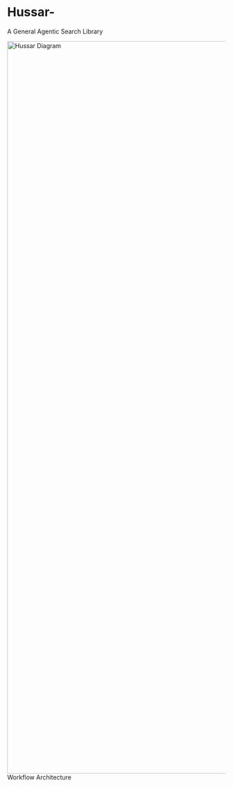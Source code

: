 # Hussar-
A General Agentic Search Library 

<img width="2765" height="1684" alt="Hussar Diagram" src="https://github.com/user-attachments/assets/3e22a1c3-5a85-43a7-bfb2-c81faa916418" />
Workflow Architecture
